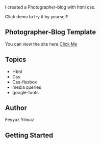 I created a Photographer-blog with html css.

Click demo to try it by yourself!

## Photographer-Blog Template

You can view the site here
[Click Me](https://meek-tapioca-5c99cb.netlify.app/)

## Topics



- Html
- Css
- Css-flexbox
- media queries
- google-fonts
  


## Author

Feyyaz Yılmaz

## Getting Started

